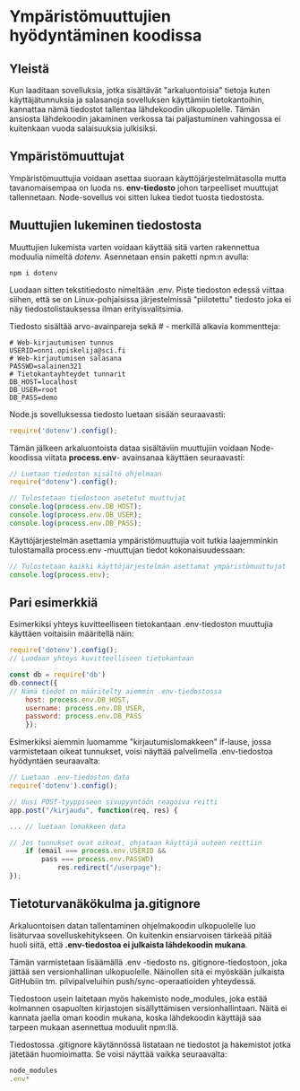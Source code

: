 # Ympäristömuuttujien hyödyntäminen koodissa

## Yleistä

Kun laaditaan sovelluksia, jotka sisältävät "arkaluontoisia" tietoja kuten käyttäjätunnuksia ja salasanoja sovelluksen käyttämiin tietokantoihin, kannattaa nämä tiedostot tallentaa lähdekoodin ulkopuolelle. Tämän ansiosta lähdekoodin jakaminen verkossa tai paljastuminen vahingossa ei kuitenkaan vuoda salaisuuksia julkisiksi.

## Ympäristömuuttujat

Ympäristömuuttujia voidaan asettaa suoraan käyttöjärjestelmätasolla mutta tavanomaisempaa on luoda ns. **env-tiedosto** johon tarpeelliset muuttujat tallennetaan. Node-sovellus voi sitten lukea tiedot tuosta tiedostosta.

## Muuttujien lukeminen tiedostosta

Muuttujien lukemista varten voidaan käyttää sitä varten rakennettua moduulia nimeltä _dotenv._ Asennetaan ensin paketti npm:n avulla:

```text
npm i dotenv
```

Luodaan sitten tekstitiedosto nimeltään .env. Piste tiedoston edessä viittaa siihen, että se on Linux-pohjaisissa järjestelmissä "piilotettu" tiedosto joka ei näy tiedostolistauksessa ilman erityisvalitsimia.

Tiedosto sisältää arvo-avainpareja sekä \# - merkillä alkavia kommentteja:

```text
# Web-kirjautumisen tunnus
USERID=onni.opiskelija@sci.fi
# Web-kirjautumisen salasana
PASSWD=salainen321
# Tietokantayhteydet tunnarit
DB_HOST=localhost
DB_USER=root
DB_PASS=demo
```

Node.js sovelluksessa tiedosto luetaan sisään seuraavasti:

```javascript
require('dotenv').config();
```

Tämän jälkeen arkaluontoista dataa sisältäviin muuttujiin voidaan Node-koodissa viitata **process.env**- avainsanaa käyttäen seuraavasti:

```javascript
// Luetaan tiedoston sisältö ohjelmaan
require("dotenv").config();

// Tulostetaan tiedostoon asetetut muuttujat
console.log(process.env.DB_HOST);
console.log(process.env.DB_USER);
console.log(process.env.DB_PASS);
```

Käyttöjärjestelmän asettamia ympäristömuuttujia voit tutkia laajemminkin tulostamalla process.env -muuttujan tiedot kokonaisuudessaan:

```javascript
// Tulostetaan kaikki käyttöjärjestelmän asettamat ympäristömuuttujat
console.log(process.env);
```

## Pari esimerkkiä

Esimerkiksi yhteys kuvitteelliseen tietokantaan .env-tiedoston muuttujia käyttäen voitaisiin määritellä näin:

```javascript
require('dotenv').config();
// Luodaan yhteys kuvitteelliseen tietokantaan 

const db = require('db')
db.connect({  
// Nämä tiedot on määritelty aiemmin .env-tiedostossa
    host: process.env.DB_HOST,  
    username: process.env.DB_USER,  
    password: process.env.DB_PASS
    });

```

Esimerkiksi aiemmin luomamme "kirjautumislomakkeen" if-lause, jossa varmistetaan oikeat tunnukset, voisi näyttää palvelimella .env-tiedostoa hyödyntäen seuraavalta:

```javascript
// Luetaan .env-tiedoston data
require('dotenv').config();

// Uusi POST-tyyppiseen sivupyyntöön reagoiva reitti
app.post("/kirjaudu", function(req, res) {

... // luetaan lomakkeen data

// Jos tunnukset ovat oikeat, ohjataan käyttäjä uuteen reittiin
    if (email === process.env.USERID && 
        pass === process.env.PASSWD) 
            res.redirect("/userpage"); 
});
```

## Tietoturvanäkökulma ja.gitignore

Arkaluontoisen datan tallentaminen ohjelmakoodin ulkopuolelle luo lisäturvaa sovelluskehitykseen. On kuitenkin ensiarvoisen tärkeää pitää huoli siitä, että **.env-tiedostoa ei julkaista lähdekoodin mukana**. 

Tämän varmistetaan lisäämällä .env -tiedosto ns. gitignore-tiedostoon, joka jättää sen versionhallinan ulkopuolelle. Näinollen sitä ei myöskään julkaista GitHubiin tm. pilvipalveluihin push/sync-operaatioiden yhteydessä. 

Tiedostoon usein laitetaan myös hakemisto node\_modules, joka estää kolmannen osapuolten kirjastojen sisällyttämisen versionhallintaan. Näitä ei kannata jaella oman koodin mukana, koska lähdekoodin käyttäjä saa tarpeen mukaan asennettua moduulit npm:llä.

Tiedostossa .gitignore käytännössä listataan ne tiedostot ja hakemistot jotka jätetään huomioimatta. Se voisi näyttää vaikka seuraavalta: 

```javascript
node_modules
.env*
```



